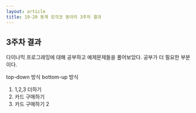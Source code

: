 ```yaml
---
layout: article
title: 19-20 동계 모각코 동아리 3주차 결과
---
```


## 3주차 결과
다이나믹 프로그래밍에 대해 공부하고 예제문제들을 풀어보았다.
공부가 더 필요한 부분이다.

top-down 방식
bottom-up 방식

1. 1,2,3 더하기
2. 카드 구매하기
3. 카드 구매하기 2